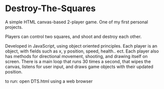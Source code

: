 # Destroy-The-Squares


A simple HTML canvas-based 2-player game. One of my first personal projects.

Players can control two squares, and shoot and destroy each other.

Developed in JavaScript, using object oriented principles. 
Each player is an object, with fields such as x, y position, speed, health.. ect. 
Each player also has methods for directional movement, shooting, and drawing itself on screen.
There is a main loop that runs 30 times a second, that wipes the canvas, listens for user input, and draws game objects with their updated position.   

to run: open DTS.html using a web browser
